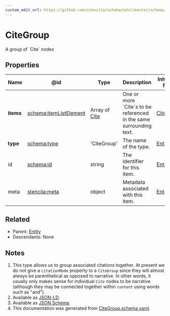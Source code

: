 ```yaml
---
custom_edit_url: https://github.com/stencila/schema/edit/master/schema/CiteGroup.schema.yaml
---
```


# CiteGroup

A group of \`Cite\` nodes

## Properties

| Name      | @id                                                          | Type                              | Description                                                          | Inherited from                     |
| --------- | ------------------------------------------------------------ | --------------------------------- | -------------------------------------------------------------------- | ---------------------------------- |
| **items** | [schema:itemListElement](https://schema.org/itemListElement) | Array of [Cite](../prose/Cite.md) | One or more \`Cite\`s to be referenced in the same surrounding text. | [CiteGroup](../prose/CiteGroup.md) |
| **type**  | [schema:type](https://schema.org/type)                       | 'CiteGroup'                       | The name of the type.                                                | [Entity](../other/Entity.md)       |
| id        | [schema:id](https://schema.org/id)                           | string                            | The identifier for this item.                                        | [Entity](../other/Entity.md)       |
| meta      | [stencila:meta](https://schema.stenci.la/meta.jsonld)        | object                            | Metadata associated with this item.                                  | [Entity](../other/Entity.md)       |

## Related

-   Parent: [Entity](../other/Entity.md)
-   Descendants: None

## Notes

1.  This type allows us to group associated citations together. At present we do not give a `citationMode` property to a `CiteGroup` since they will almost always be parenthetical as opposed to narrative. In other words, it usually only makes sense for individual `Cite` nodes to be narrative (although they may be connected together within `content` using words such as "and").
2.  Available as [JSON-LD](https://schema.stenci.la/CiteGroup.jsonld).
3.  Available as [JSON Schema](https://schema.stenci.la/v1/CiteGroup.schema.json).
4.  This documentation was generated from [CiteGroup.schema.yaml](https://github.com/stencila/schema/blob/master/schema/CiteGroup.schema.yaml).
